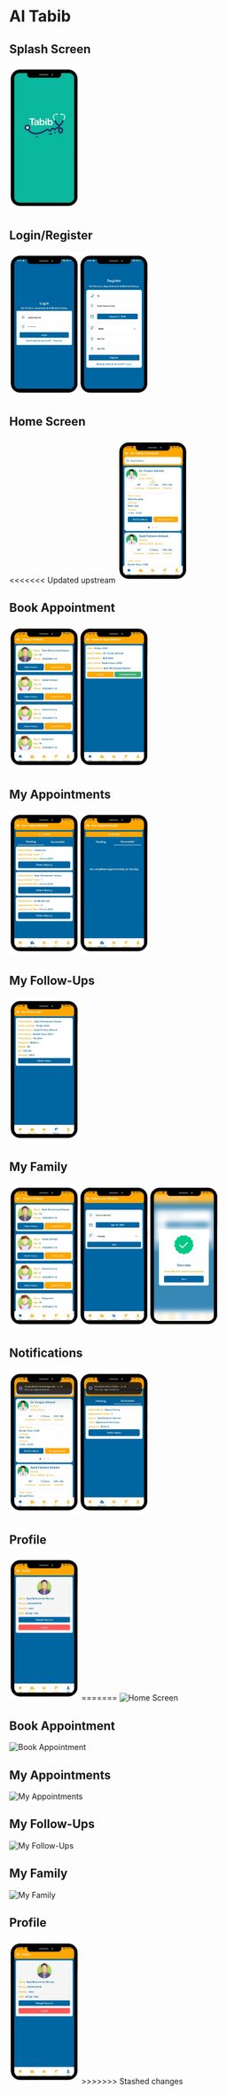 # Al Tabib

## Splash Screen

<img src="https://github.com/Syed-Anas-Ahmed/Al-Tabib-Development/raw/main/screenshots/splash.png" width="25%" alt="Al Tabib Splash Screen">

## Login/Register

<img src="https://github.com/Syed-Anas-Ahmed/Al-Tabib-Development/blob/main/screenshots/Login.png" width="25%" alt="Al Tabib Login"><img src="https://github.com/Syed-Anas-Ahmed/Al-Tabib-Development/blob/main/screenshots/register.png" width="25%" alt="Splash Screen">

## Home Screen

<<<<<<< Updated upstream
<img src="https://github.com/Syed-Anas-Ahmed/Al-Tabib-Development/blob/main/screenshots/homescreen.png" width="25%" alt="Al Tabib Home Screen">

## Book Appointment

<img src="https://github.com/Syed-Anas-Ahmed/Al-Tabib-Development/blob/main/screenshots/book%202.png" width="25%" alt="Al Tabib Book Appointment 1"><img src="https://github.com/Syed-Anas-Ahmed/Al-Tabib-Development/blob/main/screenshots/book%203.png" width="25%" alt="Al Tabib Book Appointment 2">


## My Appointments

<img src="https://github.com/Syed-Anas-Ahmed/Al-Tabib-Development/blob/main/screenshots/my%20apps%201.png" width="25%" alt="Al Tabib My Appointments 1"><img src="https://github.com/Syed-Anas-Ahmed/Al-Tabib-Development/blob/main/screenshots/my%20apps%202.png" width="25%" alt="Al Tabib My Appointments 2">

## My Follow-Ups

<img src="https://github.com/Syed-Anas-Ahmed/Al-Tabib-Development/blob/main/screenshots/followups.png" width="25%" alt="Al Tabib Follow-Ups">

## My Family

<img src="https://github.com/Syed-Anas-Ahmed/Al-Tabib-Development/blob/main/screenshots/book%202.png" width="25%" alt="Al Tabib Family 1"><img src="https://github.com/Syed-Anas-Ahmed/Al-Tabib-Development/blob/main/screenshots/add%20family.png" width="25%" alt="Al Tabib Family 2"><img src="https://github.com/Syed-Anas-Ahmed/Al-Tabib-Development/blob/main/screenshots/success%20familt.png" width="25%" alt="Al Tabib Family 3">

## Notifications

<img src="https://github.com/Syed-Anas-Ahmed/Al-Tabib-Development/blob/main/screenshots/notifications%201.png" width="25%" alt="Al Tabib Notifications 1"><img src="https://github.com/Syed-Anas-Ahmed/Al-Tabib-Development/blob/main/screenshots/notifications%202.png" width="25%" alt="Al Tabib Notifications 2">

## Profile

<img src="https://github.com/Syed-Anas-Ahmed/Al-Tabib-Development/blob/main/screenshots/profile.png" width="25%" alt="Al Tabib Profile">
=======

<img src="https://github.com/Syed-Anas-Ahmed/Al-Tabib-Development/raw/main/screenshots/home_screen.png" width="25%" alt="Home Screen">

## Book Appointment

<img src="https://github.com/Syed-Anas-Ahmed/Al-Tabib-Development/raw/main/screenshots/book_appointment.png" width="25%" alt="Book Appointment">

## My Appointments

<img src="https://github.com/Syed-Anas-Ahmed/Al-Tabib-Development/raw/main/screenshots/my_appointments.png" width="25%" alt="My Appointments">

## My Follow-Ups

<img src="https://github.com/Syed-Anas-Ahmed/Al-Tabib-Development/raw/main/screenshots/my_followups.png" width="25%" alt="My Follow-Ups">

## My Family

<img src="https://github.com/Syed-Anas-Ahmed/Al-Tabib-Development/raw/main/screenshots/my_family.png" width="25%" alt="My Family">

## Profile

<img src="https://github.com/Syed-Anas-Ahmed/Al-Tabib-Development/raw/main/screenshots/profile.png" width="25%" alt="Profile">
>>>>>>> Stashed changes
